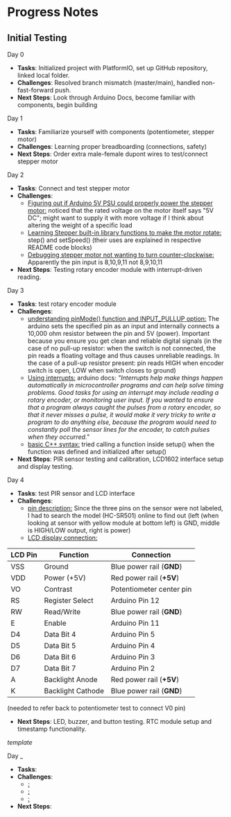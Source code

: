 # Progress Notes

## Initial Testing

Day 0
- **Tasks**: Initialized project with PlatformIO, set up GitHub repository, linked local folder.
- **Challenges**: Resolved branch mismatch (master/main), handled non-fast-forward push.
- **Next Steps**: Look through Arduino Docs, become familiar with components, begin building

Day 1
- **Tasks**: Familiarize yourself with components (potentiometer, stepper motor)
- **Challenges**: Learning proper breadboarding (connections, safety)
- **Next Steps**: Order extra male-female dupont wires to test/connect stepper motor

Day 2
- **Tasks**: Connect and test stepper motor
- **Challenges**: 
  * <u>Figuring out if Arduino 5V PSU could properly power the stepper motor:</u> noticed that the rated voltage on the motor itself says "5V DC"; might want to supply it with more voltage if I think about altering the weight of a specific load 
  * <u>Learning Stepper built-in library functions to make the motor rotate:</u> step() and setSpeed() (their uses are explained in respective README code blocks)
  * <u>Debugging stepper motor not wanting to turn counter-clockwise:</u> Apparently the pin input is 8,10,9,11 not 8,9,10,11
- **Next Steps**: Testing rotary encoder module with interrupt-driven reading.

Day 3
- **Tasks**: test rotary encoder module
- **Challenges**: 
  * <u>understanding pinMode() function and INPUT_PULLUP option:</u> The arduino sets the specified pin as an input and internally connects a 10,000 ohm resistor between the pin and 5V (power). Important because you ensure you get clean and reliable digital signals (in the case of no pull-up resistor: when the switch is not connected, the pin reads a floating voltage and thus causes unreliable readings. In the case of a pull-up resistor present: pin reads HIGH when encoder switch is open, LOW when switch closes to ground)
  * <u>Using interrupts:</u> arduino docs: *"Interrupts help make things happen automatically in microcontroller programs and can help solve timing problems. Good tasks for using an interrupt may include reading a rotary encoder, or monitoring user input. If you wanted to ensure that a program always caught the pulses from a rotary encoder, so that it never misses a pulse, it would make it very tricky to write a program to do anything else, because the program would need to constantly poll the sensor lines for the encoder, to catch pulses when they occurred."* 
  * <u>basic C++ syntax:</u> tried calling a function inside setup() when the function was defined and initialized after setup()
- **Next Steps**: PIR sensor testing and calibration, LCD1602 interface setup and display testing.

Day 4
- **Tasks**: test PIR sensor and LCD interface
- **Challenges**:
  * <u>pin description:</u> Since the three pins on the sensor were not labeled, I had to search the model (HC-SR501) online to find out (left (when looking at sensor with yellow module at bottom left) is GND, middle is HIGH/LOW output, right is power)
  * <u>LCD display connection:</u> 

| LCD Pin | Function          | Connection                |
|---------|-------------------|---------------------------|
| VSS     | Ground            | Blue power rail (**GND**) |
| VDD     | Power (+5V)       | Red power rail (**+5V**)  |
| VO      | Contrast          | Potentiometer center pin  |
| RS      | Register Select   | Arduino Pin 12            |
| RW      | Read/Write        | Blue power rail (**GND**) |
| E       | Enable            | Arduino Pin 11            |
| D4      | Data Bit 4        | Arduino Pin 5             |
| D5      | Data Bit 5        | Arduino Pin 4             |
| D6      | Data Bit 6        | Arduino Pin 3             |
| D7      | Data Bit 7        | Arduino Pin 2             |
| A       | Backlight Anode   | Red power rail (**+5V**)  |
| K       | Backlight Cathode | Blue power rail (**GND**) |




  (needed to refer back to potentiometer test to connect V0 pin)
- **Next Steps**: LED, buzzer, and button testing. RTC module setup and timestamp functionality.








*template*

Day _
- **Tasks**: 
- **Challenges**:
  * <u>:</u>  
  * <u>:</u> 
  * <u>:</u> 
- **Next Steps**: 